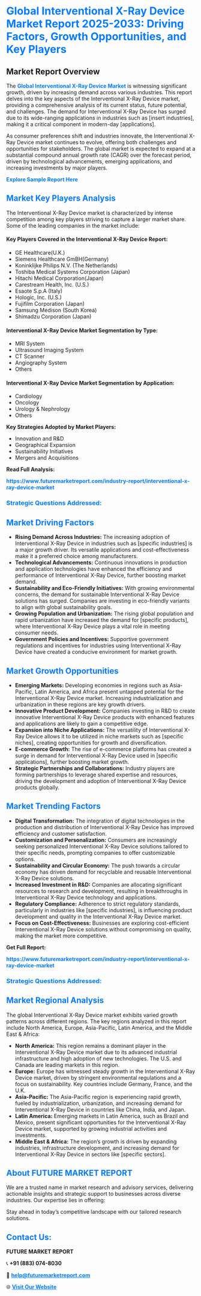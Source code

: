 <h1 style="color: #007BFF;">Global Interventional X-Ray Device Market Report 2025-2033: Driving Factors, Growth Opportunities, and Key Players</h1>

<section id="overview">
<h2>Market Report Overview</h2>
<p>The <a href="https://www.futuremarketreport.com/industry-report/interventional-x-ray-device-market" style="color: #007BFF; text-decoration: none;"><strong>Global Interventional X-Ray Device Market</strong></a> is witnessing significant growth, driven by increasing demand across various industries. This report delves into the key aspects of the Interventional X-Ray Device market, providing a comprehensive analysis of its current status, future potential, and challenges. The demand for Interventional X-Ray Device has surged due to its wide-ranging applications in industries such as [insert industries], making it a critical component in modern-day [applications].</p>
<p>As consumer preferences shift and industries innovate, the Interventional X-Ray Device market continues to evolve, offering both challenges and opportunities for stakeholders. The global market is expected to expand at a substantial compound annual growth rate (CAGR) over the forecast period, driven by technological advancements, emerging applications, and increasing investments by major players.</p>
</section>

<section id="overview">
<p><a href="https://www.futuremarketreport.com/request-sample/reportId=54149" style="color: #007BFF; text-decoration: none;"><strong>Explore Sample Report Here</strong></a></p>
</section>

<section id="key-players">
<h2 style="color: #007BFF;">Market Key Players Analysis</h2>
<p>The Interventional X-Ray Device market is characterized by intense competition among key players striving to capture a larger market share. Some of the leading companies in the market include:</p>
<h4>Key Players Covered in the Interventional X-Ray Device Report:</h4>
<ul><li>GE Healthcare(U.K.)</li><li>Siemens Healthcare GmBH(Germany)</li><li>Koninklijke Philips N.V. (The Netherlands)</li><li>Toshiba Medical Systems Corporation (Japan)</li><li>Hitachi Medical Corporation(Japan)</li><li>Carestream Health, Inc. (U.S.)</li><li>Esaote S.p.A (Italy)</li><li>Hologic, Inc. (U.S.)</li><li>Fujifilm Corporation (Japan)</li><li>Samsung Medison (South Korea)</li><li>Shimadzu Corporation (Japan)</li></ul>
<h4>Interventional X-Ray Device Market Segmentation by Type:</h4>
<ul><li>MRI System</li><li>Ultrasound Imaging System</li><li>CT Scanner</li><li>Angiography System</li><li>Others</li></ul>

<h4>Interventional X-Ray Device Market Segmentation by Application:</h4>
<ul><li>Cardiology</li><li>Oncology</li><li>Urology &amp; Nephrology</li><li>Others</li></ul>
<p><strong>Key Strategies Adopted by Market Players:</strong></p>
<ul>
<li>Innovation and R&D</li>
<li>Geographical Expansion</li>
<li>Sustainability Initiatives</li>
<li>Mergers and Acquisitions</li>
</ul>
</section>

<section>
<p><strong>Read Full Analysis: </strong></p><a href="https://www.futuremarketreport.com/industry-report/interventional-x-ray-device-market" style="color: #007BFF; text-decoration: none;"><strong>https://www.futuremarketreport.com/industry-report/interventional-x-ray-device-market</strong></a>
<h3 style="color: #007BFF;">Strategic Questions Addressed:</h3>
</section>

<section id="driving-factors">
<h2 style="color: #007BFF;">Market Driving Factors</h2>
<ul>
<li><strong>Rising Demand Across Industries:</strong> The increasing adoption of Interventional X-Ray Device in industries such as [specific industries] is a major growth driver. Its versatile applications and cost-effectiveness make it a preferred choice among manufacturers.</li>
<li><strong>Technological Advancements:</strong> Continuous innovations in production and application technologies have enhanced the efficiency and performance of Interventional X-Ray Device, further boosting market demand.</li>
<li><strong>Sustainability and Eco-Friendly Initiatives:</strong> With growing environmental concerns, the demand for sustainable Interventional X-Ray Device solutions has surged. Companies are investing in eco-friendly variants to align with global sustainability goals.</li>
<li><strong>Growing Population and Urbanization:</strong> The rising global population and rapid urbanization have increased the demand for [specific products], where Interventional X-Ray Device plays a vital role in meeting consumer needs.</li>
<li><strong>Government Policies and Incentives:</strong> Supportive government regulations and incentives for industries using Interventional X-Ray Device have created a conducive environment for market growth.</li>
</ul>
</section>

<section id="growth-opportunities">
<h2 style="color: #007BFF;">Market Growth Opportunities</h2>
<ul>
<li><strong>Emerging Markets:</strong> Developing economies in regions such as Asia-Pacific, Latin America, and Africa present untapped potential for the Interventional X-Ray Device market. Increasing industrialization and urbanization in these regions are key growth drivers.</li>
<li><strong>Innovative Product Development:</strong> Companies investing in R&D to create innovative Interventional X-Ray Device products with enhanced features and applications are likely to gain a competitive edge.</li>
<li><strong>Expansion into Niche Applications:</strong> The versatility of Interventional X-Ray Device allows it to be utilized in niche markets such as [specific niches], creating opportunities for growth and diversification.</li>
<li><strong>E-commerce Growth:</strong> The rise of e-commerce platforms has created a surge in demand for Interventional X-Ray Device used in [specific applications], further boosting market growth.</li>
<li><strong>Strategic Partnerships and Collaborations:</strong> Industry players are forming partnerships to leverage shared expertise and resources, driving the development and adoption of Interventional X-Ray Device products globally.</li>
</ul>
</section>

<section id="trending-factors">
<h2 style="color: #007BFF;">Market Trending Factors</h2>
<ul>
<li><strong>Digital Transformation:</strong> The integration of digital technologies in the production and distribution of Interventional X-Ray Device has improved efficiency and customer satisfaction.</li>
<li><strong>Customization and Personalization:</strong> Consumers are increasingly seeking personalized Interventional X-Ray Device solutions tailored to their specific needs, prompting companies to offer customizable options.</li>
<li><strong>Sustainability and Circular Economy:</strong> The push towards a circular economy has driven demand for recyclable and reusable Interventional X-Ray Device solutions.</li>
<li><strong>Increased Investment in R&D:</strong> Companies are allocating significant resources to research and development, resulting in breakthroughs in Interventional X-Ray Device technology and applications.</li>
<li><strong>Regulatory Compliance:</strong> Adherence to strict regulatory standards, particularly in industries like [specific industries], is influencing product development and quality in the Interventional X-Ray Device market.</li>
<li><strong>Focus on Cost-Effectiveness:</strong> Businesses are exploring cost-efficient Interventional X-Ray Device solutions without compromising on quality, making the market more competitive.</li>
</ul>
</section>

<section>
<p><strong>Get Full Report: </strong></p><a href="https://www.futuremarketreport.com/industry-report/interventional-x-ray-device-market" style="color: #007BFF; text-decoration: none;"><strong>https://www.futuremarketreport.com/industry-report/interventional-x-ray-device-market</strong></a>
<h3 style="color: #007BFF;">Strategic Questions Addressed:</h3>
</section>


<section id="regional-analysis">
<h2 style="color: #007BFF;">Market Regional Analysis</h2>
<p>The global Interventional X-Ray Device market exhibits varied growth patterns across different regions. The key regions analyzed in this report include North America, Europe, Asia-Pacific, Latin America, and the Middle East & Africa:</p>
<ul>
<li><strong>North America:</strong> This region remains a dominant player in the Interventional X-Ray Device market due to its advanced industrial infrastructure and high adoption of new technologies. The U.S. and Canada are leading markets in this region.</li>
<li><strong>Europe:</strong> Europe has witnessed steady growth in the Interventional X-Ray Device market, driven by stringent environmental regulations and a focus on sustainability. Key countries include Germany, France, and the U.K.</li>
<li><strong>Asia-Pacific:</strong> The Asia-Pacific region is experiencing rapid growth, fueled by industrialization, urbanization, and increasing demand for Interventional X-Ray Device in countries like China, India, and Japan.</li>
<li><strong>Latin America:</strong> Emerging markets in Latin America, such as Brazil and Mexico, present significant opportunities for the Interventional X-Ray Device market, supported by growing industrial activities and investments.</li>
<li><strong>Middle East & Africa:</strong> The region’s growth is driven by expanding industries, infrastructure development, and increasing demand for Interventional X-Ray Device in sectors like [specific sectors].</li>
</ul>
</section>

<footer>
<h2 style="color: #007BFF;">About FUTURE MARKET REPORT</h2>
<p>We are a trusted name in market research and advisory services, delivering actionable insights and strategic support to businesses across diverse industries. Our expertise lies in offering:</p>

<p>Stay ahead in today’s competitive landscape with our tailored research solutions.</p>

<h2 style="color: #007BFF;">Contact Us:</h2>
<p><strong>FUTURE MARKET REPORT</strong></p>
<p>📞 <strong>+91 (883) 074-8030</strong></p>
<p>📧 <strong><a href="mailto:help@futuremarketreport.com" style="color: #007BFF;">help@futuremarketreport.com</a></strong></p>
<p>🌐 <strong><a href="https://www.futuremarketreport.com/" style="color: #007BFF;">Visit Our Website</a></strong></p>
</footer>